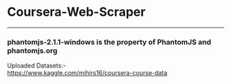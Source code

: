 # Coursera-Web-Scraper
---
<h3>phantomjs-2.1.1-windows is the property of PhantomJS and phantomjs.org</h3>

Uploaded Datasets:- <br>
https://www.kaggle.com/mihirs16/coursera-course-data
